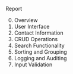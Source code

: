 Report

0. Overview
1. User Interface
2. Contact Information
3. CRUD Operations
4. Search Functionality
5. Sorting and Grouping
6. Logging and Auditing
7. Input Validation